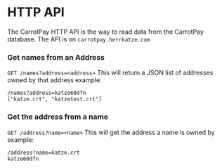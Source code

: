 # HTTP API

The CarrotPay HTTP API is the way to read data from the CarrotPay database.
The API is on `carrotpay.herrkatze.com`

### Get names from an Address

`GET /names?address=<address>`
This will return a JSON list of addresses owned by that address
example:
```
/names?address=katze60dfn
["katze.crt", "katzetest.crt"]
```

### Get the address from a name

`GET /address?name=<name>`
This will get the address a name is owned by
example:
```
/address?name=katze.crt
katze60dfn
```
